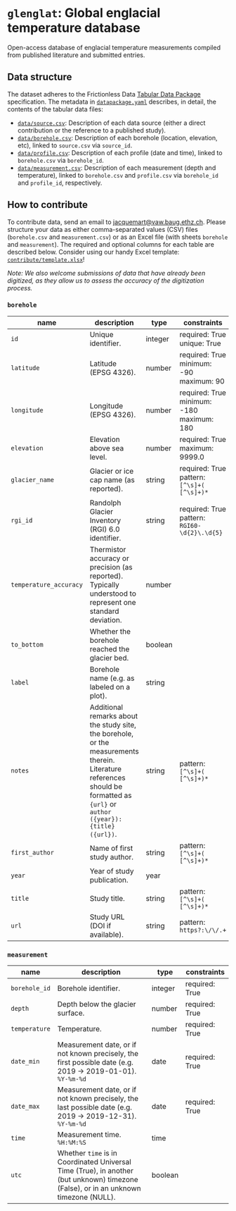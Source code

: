 # `glenglat`: Global englacial temperature database

Open-access database of englacial temperature measurements compiled from published literature and submitted entries.

## Data structure

The dataset adheres to the Frictionless Data [Tabular Data Package](https://specs.frictionlessdata.io/tabular-data-package) specification.
The metadata in [`datapackage.yaml`](datapackage.yaml) describes, in detail, the contents of the tabular data files:

- [`data/source.csv`](data/source.csv): Description of each data source (either a direct contribution or the reference to a published study).
- [`data/borehole.csv`](data/borehole.csv): Description of each borehole (location, elevation, etc), linked to `source.csv` via `source_id`.
- [`data/profile.csv`](data/profile.csv): Description of each profile (date and time), linked to `borehole.csv` via `borehole_id`.
- [`data/measurement.csv`](data/measurement.csv): Description of each measurement (depth and temperature), linked to `borehole.csv` and `profile.csv` via `borehole_id` and `profile_id`, respectively.

## How to contribute

To contribute data, send an email to jacquemart@vaw.baug.ethz.ch. Please structure your data as either comma-separated values (CSV) files (`borehole.csv` and `measurement.csv`) or as an Excel file (with sheets `borehole` and `measurement`). The required and optional columns for each table are described below. Consider using our handy Excel template: [`contribute/template.xlsx`](contribute/template.xlsx)!

*Note: We also welcome submissions of data that have already been digitized, as they allow us to assess the accuracy of the digitization process.*

<!-- <contributor-format> -->
### `borehole`

| name | description | type | constraints |
| - | - | - | - |
| `id` | Unique identifier. | integer | required: True<br>unique: True |
| `latitude` | Latitude (EPSG 4326). | number | required: True<br>minimum: -90<br>maximum: 90 |
| `longitude` | Longitude (EPSG 4326). | number | required: True<br>minimum: -180<br>maximum: 180 |
| `elevation` | Elevation above sea level. | number | required: True<br>maximum: 9999.0 |
| `glacier_name` | Glacier or ice cap name (as reported). | string | required: True<br>pattern: `[^\s]+( [^\s]+)*` |
| `rgi_id` | Randolph Glacier Inventory (RGI) 6.0 identifier. | string | required: True<br>pattern: `RGI60-\d{2}\.\d{5}` |
| `temperature_accuracy` | Thermistor accuracy or precision (as reported). Typically understood to represent one standard deviation. | number |  |
| `to_bottom` | Whether the borehole reached the glacier bed. | boolean |  |
| `label` | Borehole name (e.g. as labeled on a plot). | string |  |
| `notes` | Additional remarks about the study site, the borehole, or the measurements therein. Literature references should be formatted as `{url}` or `author ({year}): {title} ({url})`. | string | pattern: `[^\s]+( [^\s]+)*` |
| `first_author` | Name of first study author. | string | pattern: `[^\s]+( [^\s]+)*` |
| `year` | Year of study publication. | year |  |
| `title` | Study title. | string | pattern: `[^\s]+( [^\s]+)*` |
| `url` | Study URL (DOI if available). | string | pattern: `https?:\/\/.+` |

### `measurement`

| name | description | type | constraints |
| - | - | - | - |
| `borehole_id` | Borehole identifier. | integer | required: True |
| `depth` | Depth below the glacier surface. | number | required: True |
| `temperature` | Temperature. | number | required: True |
| `date_min` | Measurement date, or if not known precisely, the first possible date (e.g. 2019 → 2019-01-01).<br>`%Y-%m-%d` | date | required: True |
| `date_max` | Measurement date, or if not known precisely, the last possible date (e.g. 2019 → 2019-12-31).<br>`%Y-%m-%d` | date | required: True |
| `time` | Measurement time.<br>`%H:%M:%S` | time |  |
| `utc` | Whether `time` is in Coordinated Universal Time (True), in another (but unknown) timezone (False), or in an unknown timezone (NULL). | boolean |  |
<!-- </contributor-format> -->
